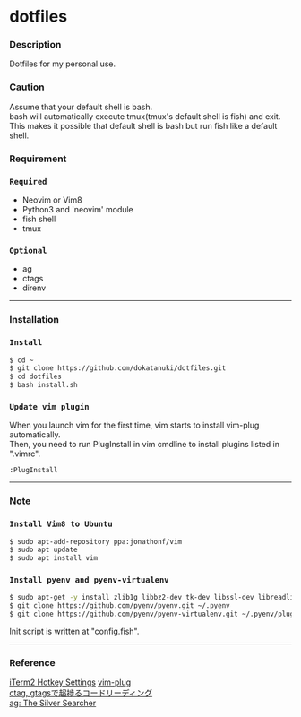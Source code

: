 # dotfiles


### Description
Dotfiles for my personal use.  

### Caution
Assume that your default shell is bash.  
bash will automatically execute tmux(tmux's default shell is fish) and exit.  
This makes it possible that default shell is bash but run fish like a default shell.  

### Requirement
### `Required`
- Neovim or Vim8
- Python3 and 'neovim' module
- fish shell
- tmux
### `Optional`
- ag
- ctags
- direnv

---

### Installation
### `Install`
```sh
$ cd ~
$ git clone https://github.com/dokatanuki/dotfiles.git
$ cd dotfiles
$ bash install.sh
```

### `Update vim plugin`
When you launch vim for the first time, vim starts to install vim-plug automatically.  
Then, you need to run PlugInstall in vim cmdline to install plugins listed in ".vimrc".
```
:PlugInstall
```

---

### Note
### `Install Vim8 to Ubuntu`
```sh
$ sudo apt-add-repository ppa:jonathonf/vim
$ sudo apt update
$ sudo apt install vim
```

### `Install pyenv and pyenv-virtualenv`
```sh
$ sudo apt-get -y install zlib1g libbz2-dev tk-dev libssl-dev libreadline-dev libsqlite3-dev libffi-dev
$ git clone https://github.com/pyenv/pyenv.git ~/.pyenv
$ git clone https://github.com/pyenv/pyenv-virtualenv.git ~/.pyenv/plugins/pyenv-virtualenv
```
Init script is written at "config.fish".

---

### Reference
[iTerm2 Hotkey Settings](https://qiita.com/okamu_/items/a5086d2d5ba405f35acb "iTerm2")
[vim-plug](https://github.com/junegunn/vim-plug "vim-plug")  
[ctag, gtagsで超捗るコードリーディング](https://qiita.com/coil_msp123/items/cb36e6698aa6734a901e "ctag, gtagsで超捗るコードリーディング")  
[ag: The Silver Searcher](https://github.com/ggreer/the_silver_searcher "The Silver Searcher")
